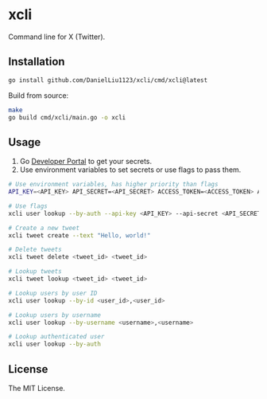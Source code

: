 # xcli

Command line for X (Twitter).

## Installation

```bash
go install github.com/DanielLiu1123/xcli/cmd/xcli@latest
```

Build from source:

```bash
make
go build cmd/xcli/main.go -o xcli
```

## Usage

1. Go [Developer Portal](https://developer.x.com/en/portal/dashboard) to get your secrets.
2. Use environment variables to set secrets or use flags to pass them.

```bash
# Use environment variables, has higher priority than flags
API_KEY=<API_KEY> API_SECRET=<API_SECRET> ACCESS_TOKEN=<ACCESS_TOKEN> ACCESS_SECRET=<ACCESS_SECRET> xcli user lookup --by-auth

# Use flags
xcli user lookup --by-auth --api-key <API_KEY> --api-secret <API_SECRET> --access-token <ACCESS_KEY> --access-secret <ACCESS_SECRET>
```

```bash
# Create a new tweet
xcli tweet create --text "Hello, world!"

# Delete tweets
xcli tweet delete <tweet_id> <tweet_id>

# Lookup tweets
xcli tweet lookup <tweet_id> <tweet_id>

# Lookup users by user ID
xcli user lookup --by-id <user_id>,<user_id>

# Lookup users by username
xcli user lookup --by-username <username>,<username>

# Lookup authenticated user
xcli user lookup --by-auth
```

## License

The MIT License.
